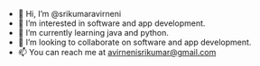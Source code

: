 - 👋 Hi, I’m @srikumaravirneni
- 👀 I’m interested in software and app development.
- 🌱 I’m currently learning java and python.
- 💞️ I’m looking to collaborate on software and app development.
- 📫 You can reach me at avirnenisrikumar@gmail.com

<!---
srikumaravirneni/srikumaravirneni is a ✨ special ✨ repository because its `README.md` (this file) appears on your GitHub profile.
You can click the Preview link to take a look at your changes.
--->
